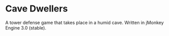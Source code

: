Cave Dwellers
==================

A tower defense game that takes place in a humid cave. Written in jMonkey Engine 3.0 (stable).
